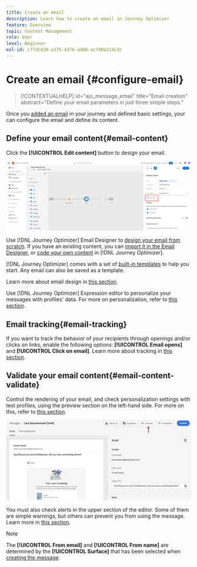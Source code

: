 ```yaml
---
title: Create an email
description: Learn how to create an email in Journey Optimizer
feature: Overview
topic: Content Management
role: User
level: Beginner
exl-id: c77dc420-a375-4376-ad86-ac740e214c3c
---
```

# Create an email {#configure-email}

>[!CONTEXTUALHELP]
>id="ajo_message_email"
>title="Email creation"
>abstract="Define your email parameters in just three simple steps."


Once you [added an email](get-started-content.md) in your journey <!--or a campaign--> and defined basic settings, your can configure the email and define its content.

## Define your email content{#email-content}

Click the **[!UICONTROL Edit content]** button to design your email. 

![](assets/email-edit-content.png)

Use [!DNL Journey Optimizer] Email Designer to [design your email from scratch](../design/create-email-content.md). If you have an existing content, you can [import it in the Email Designer](../design/existing-content.md), or [code your own content](../design/code-content.md) in [!DNL Journey Optimizer]. 

[!DNL Journey Optimizer] comes with a set of [built-in templates](../design/email-templates.md) to halp you start. Any email can also be saved as a template.

Learn more about email design in [this section](../design/design-emails.md).

Use [!DNL Journey Optimizer] Expression editor to personalize your messages with profiles' data. For more on personalization, refer to [this section](../personalization/personalize.md).

## Email tracking{#email-tracking}

If you want to track the behavior of your recipients through openings and/or clicks on links, enable the following options: **[!UICONTROL Email opens]** and **[!UICONTROL Click on email]**. Learn more about tracking in [this section](../design/message-tracking.md).


## Validate your email content{#email-content-validate}

Control the rendering of your email, and check personalization settings with test profiles, using the preview section on the left-hand side. For more on this, refer to [this section](../design/preview.md).

![](assets/messages-simple-preview.png)


You must also check alerts in the upper section of the editor.  Some of them are simple warnings, but others can prevent you from using the message. Learn more in [this section](alerts.md).


>[!NOTE]
>
>The **[!UICONTROL From email]** and **[!UICONTROL From name]** are determined by the **[!UICONTROL Surface]** that has been selected when [creating the message](get-started-content.md).

